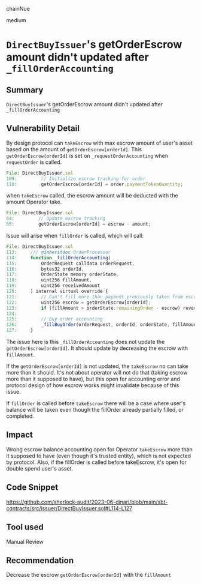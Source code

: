 chainNue

medium

# `DirectBuyIssuer`'s getOrderEscrow amount didn't updated after `_fillOrderAccounting`

## Summary

`DirectBuyIssuer`'s getOrderEscrow amount didn't updated after `_fillOrderAccounting`

## Vulnerability Detail

By design protocol can `takeEscrow` with max escrow amount of user's asset based on the amount of `getOrderEscrow[orderId]`. This `getOrderEscrow[orderId]` is set on `_requestOrderAccounting` when `requestOrder` is called.

```js
File: DirectBuyIssuer.sol
109:         // Initialize escrow tracking for order
110:         getOrderEscrow[orderId] = order.paymentTokenQuantity;
```

when `takeEscrow` called, the escrow amount will be deducted with the amount Operator take.

```js
File: DirectBuyIssuer.sol
64:         // Update escrow tracking
65:         getOrderEscrow[orderId] = escrow - amount;
```

Issue will arise when `fillOrder` is called, which will call:

```js
File: DirectBuyIssuer.sol
113:     /// @inheritdoc OrderProcessor
114:     function _fillOrderAccounting(
115:         OrderRequest calldata orderRequest,
116:         bytes32 orderId,
117:         OrderState memory orderState,
118:         uint256 fillAmount,
119:         uint256 receivedAmount
120:     ) internal virtual override {
121:         // Can't fill more than payment previously taken from escrow
122:         uint256 escrow = getOrderEscrow[orderId];
123:         if (fillAmount > orderState.remainingOrder - escrow) revert AmountTooLarge();
124:
125:         // Buy order accounting
126:         _fillBuyOrder(orderRequest, orderId, orderState, fillAmount, receivedAmount);
127:     }
```

The issue here is this `_fillOrderAccounting` does not update the `getOrderEscrow[orderId]`. It should update by decreasing the escrow with `fillAmount`.

If the `getOrderEscrow[orderId]` is not updated, the `takeEscrow` no can take more than it should. It's not about operator will not do that (taking escrow more than it supposed to have), but this open for accounting error and protocol design of how escrow works might invalidate because of this issue.

If `fillOrder` is called before `takeEscrow` there will be a case where user's balance will be taken even though the fillOrder already partially filled, or completed.

## Impact

Wrong escrow balance accounting open for Operator `takeEscrow` more than it supposed to have (even though it's trusted entity), which is not expected by protocol. Also, if the fillOrder is called before takeEscrow, it's open for double spend user's asset.

## Code Snippet

https://github.com/sherlock-audit/2023-06-dinari/blob/main/sbt-contracts/src/issuer/DirectBuyIssuer.sol#L114-L127

## Tool used

Manual Review

## Recommendation

Decrease the escrow `getOrderEscrow[orderId]` with the `fillAmount`
